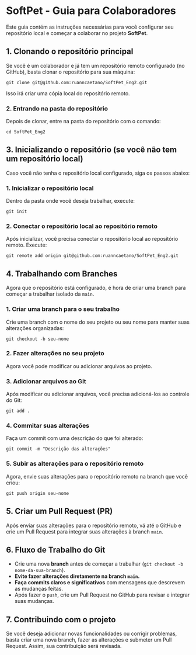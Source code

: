    <h1>SoftPet - Guia para Colaboradores</h1>
        <p>Este guia contém as instruções necessárias para você configurar seu repositório local e começar a colaborar no projeto <strong>SoftPet</strong>.</p>
        <h2>1. Clonando o repositório principal</h2>
        <p>Se você é um colaborador e já tem um repositório remoto configurado (no GitHub), basta clonar o repositório para sua máquina:</p>
        <pre><code>git clone git@github.com:ruanncaetano/SoftPet_Eng2.git</code></pre>
        <p>Isso irá criar uma cópia local do repositório remoto.</p>
        <h3>2. Entrando na pasta do repositório</h3>
        <p>Depois de clonar, entre na pasta do repositório com o comando:</p>
        <pre><code>cd SoftPet_Eng2</code></pre>
        <h2>3. Inicializando o repositório (se você não tem um repositório local)</h2>
        <p>Caso você não tenha o repositório local configurado, siga os passos abaixo:</p>
        <h3>1. Inicializar o repositório local</h3>
        <p>Dentro da pasta onde você deseja trabalhar, execute:</p>
        <pre><code>git init</code></pre>
        <h3>2. Conectar o repositório local ao repositório remoto</h3>
        <p>Após inicializar, você precisa conectar o repositório local ao repositório remoto. Execute:</p>
        <pre><code>git remote add origin git@github.com:ruanncaetano/SoftPet_Eng2.git</code></pre>
        <h2>4. Trabalhando com Branches</h2>
        <p>Agora que o repositório está configurado, é hora de criar uma branch para começar a trabalhar isolado da <code>main</code>.</p>
        <h3>1. Criar uma branch para o seu trabalho</h3>
        <p>Crie uma branch com o nome do seu projeto ou seu nome para manter suas alterações organizadas:</p>
        <pre><code>git checkout -b seu-nome</code></pre>
        <h3>2. Fazer alterações no seu projeto</h3>
        <p>Agora você pode modificar ou adicionar arquivos ao projeto.</p>
        <h3>3. Adicionar arquivos ao Git</h3>
        <p>Após modificar ou adicionar arquivos, você precisa adicioná-los ao controle do Git:</p>
        <pre><code>git add .</code></pre>
        <h3>4. Commitar suas alterações</h3>
        <p>Faça um commit com uma descrição do que foi alterado:</p>
        <pre><code>git commit -m "Descrição das alterações"</code></pre>
        <h3>5. Subir as alterações para o repositório remoto</h3>
        <p>Agora, envie suas alterações para o repositório remoto na branch que você criou:</p>
        <pre><code>git push origin seu-nome</code></pre>
        <h2>5. Criar um Pull Request (PR)</h2>
        <p>Após enviar suas alterações para o repositório remoto, vá até o GitHub e crie um Pull Request para integrar suas alterações à branch <code>main</code>.</p>
        <h2>6. Fluxo de Trabalho do Git</h2>
        <ul>
            <li>Crie uma nova <strong>branch</strong> antes de começar a trabalhar (<code>git checkout -b nome-da-sua-branch</code>).</li>
            <li><strong>Evite fazer alterações diretamente na branch <code>main</code>.</strong></li>
            <li><strong>Faça commits claros e significativos</strong> com mensagens que descrevem as mudanças feitas.</li>
            <li>Após fazer o <code>push</code>, crie um Pull Request no GitHub para revisar e integrar suas mudanças.</li>
        </ul>
        <h2>7. Contribuindo com o projeto</h2>
        <p>Se você deseja adicionar novas funcionalidades ou corrigir problemas, basta criar uma nova branch, fazer as alterações e submeter um Pull Request. Assim, sua contribuição será revisada.</p>
